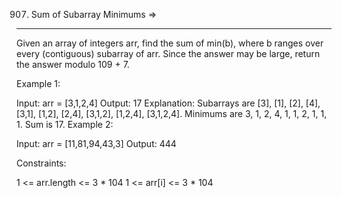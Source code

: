 907. Sum of Subarray Minimums  =>
-----------------------------


Given an array of integers arr, find the sum of min(b), where b ranges over every (contiguous) subarray of arr. Since the answer may be large, return the answer modulo 109 + 7.

 

Example 1:

Input: arr = [3,1,2,4]
Output: 17
Explanation: 
Subarrays are [3], [1], [2], [4], [3,1], [1,2], [2,4], [3,1,2], [1,2,4], [3,1,2,4]. 
Minimums are 3, 1, 2, 4, 1, 1, 2, 1, 1, 1.
Sum is 17.
Example 2:

Input: arr = [11,81,94,43,3]
Output: 444
 

Constraints:

1 <= arr.length <= 3 * 104
1 <= arr[i] <= 3 * 104

